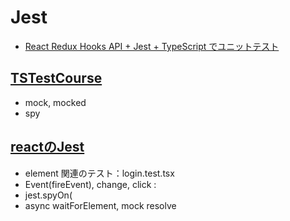 # Jest

- [React Redux Hooks API + Jest + TypeScript でユニットテスト](https://qiita.com/r_1105/items/3444f957bcfa9811c250)

## [TSTestCourse](https://github.com/endw0901/jest/tree/main/src)

- mock, mocked
- spy

## [reactのJest](https://github.com/endw0901/jest/tree/main/jest-react)

- element 関連のテスト：login.test.tsx
- Event(fireEvent), change, click :
- jest.spyOn(
- async waitForElement, mock resolve
